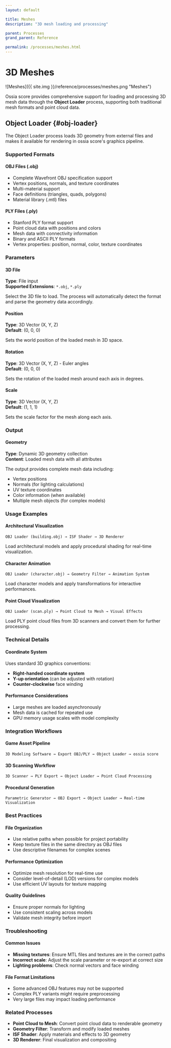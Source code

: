```yaml
---
layout: default

title: Meshes
description: "3D mesh loading and processing"

parent: Processes
grand_parent: Reference

permalink: /processes/meshes.html
---
```

# 3D Meshes

![Meshes]({{ site.img }}/reference/processes/meshes.png "Meshes") 

Ossia score provides comprehensive support for loading and processing 3D mesh data through the **Object Loader** process, supporting both traditional mesh formats and point cloud data.

## Object Loader {#obj-loader}

The Object Loader process loads 3D geometry from external files and makes it available for rendering in ossia score's graphics pipeline.

### Supported Formats

#### OBJ Files (.obj)
- Complete Wavefront OBJ specification support
- Vertex positions, normals, and texture coordinates
- Multi-material support
- Face definitions (triangles, quads, polygons)
- Material library (.mtl) files

#### PLY Files (.ply)
- Stanford PLY format support
- Point cloud data with positions and colors
- Mesh data with connectivity information
- Binary and ASCII PLY formats
- Vertex properties: position, normal, color, texture coordinates

### Parameters

#### 3D File
**Type**: File input  
**Supported Extensions**: `*.obj`, `*.ply`

Select the 3D file to load. The process will automatically detect the format and parse the geometry data accordingly.

#### Position
**Type**: 3D Vector (X, Y, Z)  
**Default**: (0, 0, 0)

Sets the world position of the loaded mesh in 3D space.

#### Rotation
**Type**: 3D Vector (X, Y, Z) - Euler angles  
**Default**: (0, 0, 0)

Sets the rotation of the loaded mesh around each axis in degrees.

#### Scale
**Type**: 3D Vector (X, Y, Z)  
**Default**: (1, 1, 1)

Sets the scale factor for the mesh along each axis.

### Output

#### Geometry
**Type**: Dynamic 3D geometry collection  
**Content**: Loaded mesh data with all attributes

The output provides complete mesh data including:
- Vertex positions
- Normals (for lighting calculations)
- UV texture coordinates
- Color information (when available)
- Multiple mesh objects (for complex models)

### Usage Examples

#### Architectural Visualization
```
OBJ Loader (building.obj) → ISF Shader → 3D Renderer
```

Load architectural models and apply procedural shading for real-time visualization.

#### Character Animation
```
OBJ Loader (character.obj) → Geometry Filter → Animation System
```

Load character models and apply transformations for interactive performances.

#### Point Cloud Visualization
```
OBJ Loader (scan.ply) → Point Cloud to Mesh → Visual Effects
```

Load PLY point cloud files from 3D scanners and convert them for further processing.

### Technical Details

#### Coordinate System
Uses standard 3D graphics conventions:
- **Right-handed coordinate system**
- **Y-up orientation** (can be adjusted with rotation)
- **Counter-clockwise** face winding

#### Performance Considerations
- Large meshes are loaded asynchronously
- Mesh data is cached for repeated use
- GPU memory usage scales with model complexity

### Integration Workflows

#### Game Asset Pipeline
```
3D Modeling Software → Export OBJ/PLY → Object Loader → ossia score
```

#### 3D Scanning Workflow
```
3D Scanner → PLY Export → Object Loader → Point Cloud Processing
```

#### Procedural Generation
```
Parametric Generator → OBJ Export → Object Loader → Real-time Visualization
```

### Best Practices

#### File Organization
- Use relative paths when possible for project portability
- Keep texture files in the same directory as OBJ files
- Use descriptive filenames for complex scenes

#### Performance Optimization
- Optimize mesh resolution for real-time use
- Consider level-of-detail (LOD) versions for complex models
- Use efficient UV layouts for texture mapping

#### Quality Guidelines
- Ensure proper normals for lighting
- Use consistent scaling across models
- Validate mesh integrity before import

### Troubleshooting

#### Common Issues
- **Missing textures**: Ensure MTL files and textures are in the correct paths
- **Incorrect scale**: Adjust the scale parameter or re-export at correct size
- **Lighting problems**: Check normal vectors and face winding

#### File Format Limitations
- Some advanced OBJ features may not be supported
- Complex PLY variants might require preprocessing
- Very large files may impact loading performance

### Related Processes

- **Point Cloud to Mesh**: Convert point cloud data to renderable geometry
- **Geometry Filter**: Transform and modify loaded meshes
- **ISF Shader**: Apply materials and effects to 3D geometry
- **3D Renderer**: Final visualization and compositing
